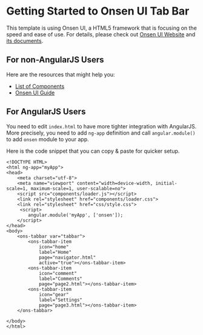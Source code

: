 # Getting Started to Onsen UI Tab Bar

This template is using Onsen UI, a HTML5 framework that is focusing on the speed and ease of use.
For details, please check out [Onsen UI Website](http://onsenui.io) and [its documents](http://onsenui.io/guide/overview.html).

## For non-AngularJS Users

Here are the resources that might help you:

- [List of Components](http://onsenui.io/guide/components.html)
- [Onsen UI Guide](http://onsenui.io/guide/overview.html)

## For AngularJS Users

You need to edit `index.html` to have more tighter integration with AngularJS. More precisely, you need to add `ng-app` definition and call `angular.module()` to add `onsen` module to your app.

Here is the code snippet that you can copy & paste for quicker setup.

```
<!DOCTYPE HTML>
<html ng-app="myApp">
<head>
    <meta charset="utf-8">
    <meta name="viewport" content="width=device-width, initial-scale=1, maximum-scale=1, user-scalable=no">
    <script src="components/loader.js"></script>
    <link rel="stylesheet" href="components/loader.css">
    <link rel="stylesheet" href="css/style.css">
     <script>
        angular.module('myApp', ['onsen']);
    </script>
</head>
<body>
    <ons-tabbar var="tabbar">
        <ons-tabbar-item
            icon="home"
            label="Home"
            page="navigator.html"
            active="true"></ons-tabbar-item>
        <ons-tabbar-item
            icon="comment"
            label="Comments"
            page="page2.html"></ons-tabbar-item>
        <ons-tabbar-item
            icon="gear"
            label="Settings"
            page="page3.html"></ons-tabbar-item>
    </ons-tabbar>

</body>
</html>
```
